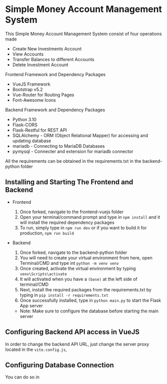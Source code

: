 # Simple Money Account Management System

This Simple Money Account Management System consist of four operations made
- Create New Investments Account
- View Accounts
- Transfer Balances to different Accounts
- Delete Investment Account

Frontend Framework and Dependency Packages
- VueJS Framework
- Bootstrap v5.2
- Vue-Router for Routing Pages
- Font-Awesome Icons

Backend Framework and Dependency Packages
- Python 3.10
- Flask-CORS
- Flask-Restful for REST API
- SQLAlchemy - ORM (Object Relational Mapper) for accessing and updating database
- mariadb - Connecting to MariaDB Databases
- pymysql - Connecter and extension for mariadb connector

All the requirements can be obtained in the requirements.txt in the backend-python folder

## Installing and Starting The Frontend and Backend
- Frontend
  1. Once forked, navigate to the frontend-vuejs folder
  2. Open your terminal/command prompt and type in `npm install` and it will install the required dependency packages
  3. To run, simply type in `npm run dev` or if you want to build it for production, `npm run build`

- Backend
  1. Once forked, navigate to the backend-python folder
  2. You will need to create your virtual environment from here, open Terminal/CMD and type int
    `python -m venv venv`
  3. Once created, activate the virtual environment by typing 
     `venv\Scripts\activate`
  4. It will activated when you have a `(base)` at the left side of terminal/CMD
  5. Next, install the required packages from the requirements.txt by typing in `pip install -r requirements.txt`
  6. Once successfully installed, type in `python main.py` to start the Flask App server
  - Note: Make sure to configure the database before starting the main server

## Configuring Backend API access in VueJS
In order to change the backend API URL, just change the server proxy located in the `vite.config.js`, 

## Configuring Database Connection
You can do so in
